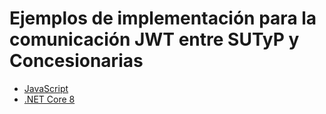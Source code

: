 # Ejemplos de implementación para la comunicación JWT entre SUTyP y Concesionarias

- [JavaScript](./javascript/README.md)
- [.NET Core 8](./net/README.md)